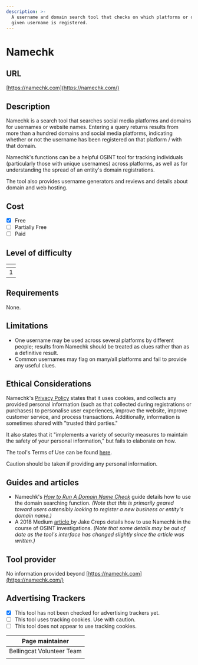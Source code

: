 ```yaml
---
description: >-
  A username and domain search tool that checks on which platforms or domain a
  given username is registered.
---
```


# Namechk

## URL

[https://namechk.com](https://namechk.com/)

## Description

Namechk is a search tool that searches social media platforms and domains for usernames or website names. Entering a query returns results from more than a hundred domains and social media platforms, indicating whether or not the username has been registered on that platform / with that domain.

Namechk's functions can be a helpful OSINT tool for tracking individuals (particularly those with unique usernames) across platforms, as well as for understanding the spread of an entity's domain registrations.&#x20;

The tool also provides username generators and reviews and details about domain and web hosting.

## Cost

* [x] Free
* [ ] Partially Free
* [ ] Paid

## Level of difficulty

<table><thead><tr><th data-type="rating" data-max="5"></th></tr></thead><tbody><tr><td>1</td></tr></tbody></table>

## Requirements

None.

## Limitations

* One username may be used across several platforms by different people; results from Namechk should be treated as clues rather than as a definitive result.
* Common usernames may flag on many/all platforms and fail to provide any useful clues.

## Ethical Considerations

Namechk's [Privacy Policy](https://namechk.com/privacy-policy/) states that it uses cookies, and collects any provided personal information (such as that collected during registrations or purchases) to personalise user experiences, improve the website, improve customer service, and process transactions. Additionally, information is sometimes shared with "trusted third parties."&#x20;

It also states that it "implements a variety of security measures to maintain the safety of your personal information," but fails to elaborate on how.

The tool's Terms of Use can be found [here](https://namechk.com/terms-of-use/).

Caution should be taken if providing any personal information.

## Guides and articles

* Namechk's [_How to Run A Domain Name Check_](https://namechk.com/domain-name-check/) guide details how to use the domain searching function. _(Note that this is primarily geared toward users ostensibly looking to register a new business or entity's domain name.)_
* A 2018 Medium [article ](https://medium.com/@jakecreps/how-to-use-namechk-for-osint-investigations-8d9d04c77dbf)by Jake Creps details how to use Namechk in the course of OSINT investigations. _(Note that some details may be out of date as the tool's interface has changed slightly since the article was written.)_

## Tool provider

No information provided beyond [https://namechk.com](https://namechk.com/)

## Advertising Trackers

* [x] This tool has not been checked for advertising trackers yet.
* [ ] This tool uses tracking cookies. Use with caution.
* [ ] This tool does not appear to use tracking cookies.

| Page maintainer           |
| ------------------------- |
| Bellingcat Volunteer Team |
|                           |
